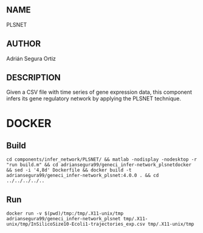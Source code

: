 ## NAME

PLSNET

## AUTHOR

Adrián Segura Ortiz

## DESCRIPTION

Given a CSV file with time series of gene expression data, this component infers its gene regulatory network by applying the PLSNET technique.

# DOCKER

## Build

```
cd components/infer_network/PLSNET/ && matlab -nodisplay -nodesktop -r "run build.m" && cd adriansegura99/geneci_infer-network_plsnetdocker && sed -i '4,8d' Dockerfile && docker build -t adriansegura99/geneci_infer-network_plsnet:4.0.0 . && cd ../../../../..
```

## Run

```
docker run -v $(pwd)/tmp:/tmp/.X11-unix/tmp adriansegura99/geneci_infer-network_plsnet tmp/.X11-unix/tmp/InSilicoSize10-Ecoli1-trajectories_exp.csv tmp/.X11-unix/tmp
```
